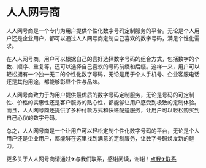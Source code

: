 # 人人网号商

人人网号商是一个专门为用户提供个性化数字号码定制服务的平台。无论是个人用户还是企业用户，都可以通过人人网号商定制自己喜欢的数字号码，满足个性化需求。

在人人网号商，用户可以根据自己的喜好选择数字号码的组合方式，包括数字的个数、顺序、重复等，还可以选择自己喜欢的号码前缀和后缀。这样一来，用户可以轻松拥有一个独一无二的个性化数字号码，无论是用于个人手机号、企业客服电话还是其他用途，都能够彰显个性与品味。

人人网号商致力于为用户提供最优质的数字号码定制服务，无论是号码的可定制性、价格的实惠性还是客户服务的贴心性，都能够让用户感受到极致的定制体验。而且，人人网号商还提供了多种付款方式和快递配送服务，让用户可以轻松购买到自己心仪的数字号码。

总之，人人网号商是一个让用户可以轻松定制个性化数字号码的平台，无论是个人用户还是企业用户，都能够在这里找到满意的定制服务，让数字号码焕发新的魅力。

更多关于人人网号商请通过✈与我们联系，感谢阅读，谢谢！[点我✈联系](https://d.k02.cc)